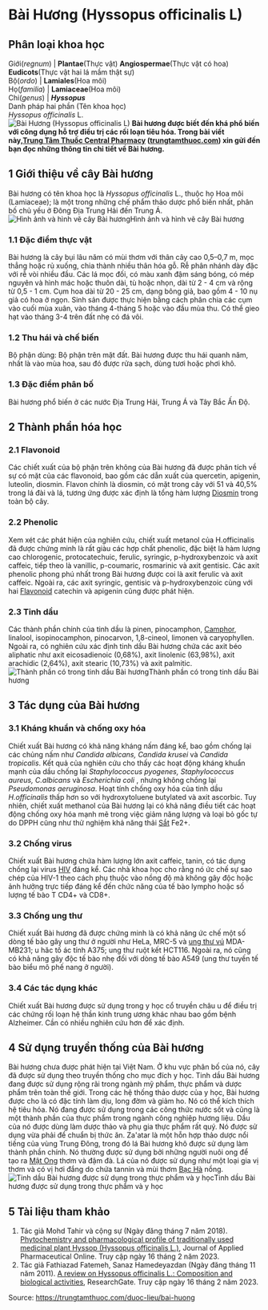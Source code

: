 # Bài Hương (Hyssopus officinalis L)

Phân loại khoa học  
---  
Giới(_regnum_) |  **Plantae**(Thực vật) **Angiospermae**(Thực vật có hoa) **Eudicots**(Thực vật hai lá mầm thật sự)  
Bộ(_ordo_) | **Lamiales**(Hoa môi)  
Họ(_familia_) | **Lamiaceae**(Hoa môi)  
Chi(_genus_) | **_Hyssopus_**  
Danh pháp hai phần (Tên khoa học)  
_Hyssopus officinalis_ L.  
![Bài Hương \(Hyssopus officinalis L\)](https://trungtamthuoc.com/images/others/bai-huong-8076.jpg)
**Bài hương được biết đến khá phổ biến với công dụng hỗ trợ điều trị các rối loạn tiêu hóa. Trong bài viết này,[Trung Tâm Thuốc Central Pharmacy](https://trungtamthuoc.com/ "Trung Tâm Thuốc Central Pharmacy") ([trungtamthuoc.com](https://trungtamthuoc.com/ "trungtamthuoc.com")) xin gửi đến bạn đọc những thông tin chi tiết về Bài hương.**
##  1 Giới thiệu về cây Bài hương
Bài hương có tên khoa học là _Hyssopus officinalis_ L., thuộc họ Hoa môi (Lamiaceae); là một trong những chế phẩm thảo dược phổ biến nhất, phân bố chủ yếu ở Đông Địa Trung Hải đến Trung Á.
![Hình ảnh và hình vẽ cây Bài hương](https://trungtamthuoc.com/images/item/hinh-anh-bai-huong.jpg)Hình ảnh và hình vẽ cây Bài hương
### 1.1 Đặc điểm thực vật
Bài hương là cây bụi lâu năm có mùi thơm với thân cây cao 0,5–0,7 m, mọc thẳng hoặc rủ xuống, chia thành nhiều thân hóa gỗ. Rễ phân nhánh dày đặc với rễ vòi nhiều đầu. Các lá mọc đối, có màu xanh đậm sáng bóng, có mép nguyên và hình mác hoặc thuôn dài, tù hoặc nhọn, dài từ 2 - 4 cm và rộng từ 0,5 - 1 cm. Cụm hoa dài từ 20 - 25 cm, dạng bông giả, bao gồm 4 - 10 nụ giả có hoa ở ngọn. Sinh sản được thực hiện bằng cách phân chia các cụm vào cuối mùa xuân, vào tháng 4-tháng 5 hoặc vào đầu mùa thu. Có thể gieo hạt vào tháng 3-4 trên đất nhẹ có đá vôi.
### 1.2 Thu hái và chế biến
Bộ phận dùng: Bộ phận trên mặt đất.
Bài hương được thu hái quanh năm, nhất là vào mùa hoa, sau đó được rửa sạch, dùng tươi hoặc phơi khô.
### 1.3 Đặc điểm phân bố
Bài hương phổ biến ở các nước Địa Trung Hải, Trung Á và Tây Bắc Ấn Độ.
##  2 Thành phần hóa học
### 2.1 Flavonoid
Các chiết xuất của bộ phận trên không của Bài hương đã được phân tích về sự có mặt của các flavonoid, bao gồm các dẫn xuất của quercetin, apigenin, luteolin, diosmin. Flavon chính là diosmin, có mặt trong cây với 51 và 40,5% trong lá đài và lá, tương ứng được xác định là tổng hàm lượng [Diosmin](https://trungtamthuoc.com/hoat-chat/diosmin "Diosmin") trong toàn bộ cây.
### 2.2 Phenolic
Xem xét các phát hiện của nghiên cứu, chiết xuất metanol của H.officinalis đã được chứng minh là rất giàu các hợp chất phenolic, đặc biệt là hàm lượng cao chlorogenic, protocatechuic, ferulic, syringic, p-hydroxybenzoic và axit caffeic, tiếp theo là vanillic, p-coumaric, rosmarinic và axit gentisic.
Các axit phenolic phong phú nhất trong Bài hương được coi là axit ferulic và axit caffeic. Ngoài ra, các axit syringic, gentisic và p-hydroxybenzoic cùng với hai [Flavonoid](https://trungtamthuoc.com/hoat-chat/flavonoid "Flavonoid") catechin và apigenin cũng được phát hiện.
### 2.3 Tinh dầu
Các thành phần chính của tinh dầu là pinen, pinocamphon, [Camphor](https://trungtamthuoc.com/hoat-chat/camphor "Camphor"), linalool, isopinocamphon, pinocarvon, 1,8-cineol, limonen và caryophyllen. Ngoài ra, có nghiên cứu xác định tinh dầu Bài hương chứa các axit béo aliphatic như axit eicosadienoic (0,68%), axit linolenic (63,98%), axit arachidic (2,64%), axit stearic (10,73%) và axit palmitic.
![Thành phần có trong tinh dầu Bài hương](https://trungtamthuoc.com/images/item/bai-huong-thanh-phan.jpg)Thành phần có trong tinh dầu Bài hương
##  3 Tác dụng của Bài hương
### 3.1 Kháng khuẩn và chống oxy hóa
Chiết xuất Bài hương có khả năng kháng nấm đáng kể, bao gồm chống lại các chủng nấm như _Candida albicans, Candida krusei_ và  _Candida tropicalis_. Kết quả của nghiên cứu cho thấy các hoạt động kháng khuẩn mạnh của dầu chống lại _Staphylococcus pyogenes, Staphylococcus aureus, C.albicans_ và _Escherichia coli_ , nhưng không chống lại _Pseudomonas aeruginosa_. 
Hoạt tính chống oxy hóa của tinh dầu _H.officinalis_ thấp hơn so với hydroxytoluene butylated và axit ascorbic. Tuy nhiên, chiết xuất methanol của Bài hương lại có khả năng điều tiết các hoạt động chống oxy hóa mạnh mẽ trong việc giảm năng lượng và loại bỏ gốc tự do DPPH cũng như thử nghiệm khả năng thải [Sắt](https://trungtamthuoc.com/hoat-chat/sat "Sắt") Fe2+.
### 3.2 Chống virus
Chiết xuất Bài hương chứa hàm lượng lớn axit caffeic, tanin, có tác dụng chống lại virus [HIV](https://trungtamthuoc.com/bai-viet/chan-doan-va-dieu-tri-hivaids "HIV") đáng kể. Các nhà khoa học cho rằng nó ức chế sự sao chép của HIV-1 theo cách phụ thuộc vào nồng độ mà không gây độc hoặc ảnh hưởng trực tiếp đáng kể đến chức năng của tế bào lympho hoặc số lượng tế bào T CD4+ và CD8+.
### 3.3 Chống ung thư
Chiết xuất Bài hương đã được chứng minh là có khả năng ức chế một số dòng tế bào gây ung thư ở người như HeLa, MRC-5 và [ung thư vú](https://trungtamthuoc.com/bai-viet/ung-thu-vu "ung thư vú") MDA-MB231; u hăc tố ác tính A375; ung thư ruột kết HCT116. Ngoài ra, nó cũng có khả năng gây độc tế bào nhẹ đối với dòng tế bào A549 (ung thư tuyến tế bào biểu mô phế nang ở người).
### 3.4 Các tác dụng khác
Chiết xuất Bài hương được sử dụng trong y học cổ truyền châu u để điều trị các chứng rối loạn hệ thần kinh trung ương khác nhau bao gồm bệnh Alzheimer. Cần có nhiều nghiên cứu hơn để xác định.
##  4 Sử dụng truyền thống của Bài hương
Bài hương chưa được phát hiện tại Việt Nam. Ở khu vực phân bố của nó, cây đã được sử dụng theo truyền thống cho mục đích y học. Tinh dầu Bài hương đang được sử dụng rộng rãi trong ngành mỹ phẩm, thực phẩm và dược phẩm trên toàn thế giới. Trong các hệ thống thảo dược của y học, Bài hương được cho là có đặc tính làm dịu, long đờm và giảm ho. Nó có thể kích thích hệ tiêu hóa. Nó đang được sử dụng trong các công thức nước sốt và cũng là một thành phần của thực phẩm trong ngành công nghiệp hương liệu. Dầu của nó được dùng làm dược thảo và phụ gia thực phẩm rất quý. Nó được sử dụng vừa phải để chuẩn bị thức ăn. Za'atar là một hỗn hợp thảo dược nổi tiếng của vùng Trung Đông, trong đó lá Bài hương khô được sử dụng làm thành phần chính. Nó thường được sử dụng bởi những người nuôi ong để tạo ra [Mật Ong](https://trungtamthuoc.com/hoat-chat/mat-ong "Mật Ong") thơm và đậm đà. Lá của nó được sử dụng như một loại gia vị thơm và có vị hơi đắng do chứa tannin và mùi thơm [Bạc Hà](https://trungtamthuoc.com/duoc-lieu/bac-ha "Bạc Hà") nồng.
![Tinh dầu Bài hương được sử dụng trong thực phẩm và y học](https://trungtamthuoc.com/images/item/tinh-dau-bai-huong.jpg)Tinh dầu Bài hương được sử dụng trong thực phẩm và y học
##  5 Tài liệu tham khảo
1. Tác giả Mohd Tahir và cộng sự (Ngày đăng tháng 7 năm 2018). [Phytochemistry and pharmacological profile of traditionally used medicinal plant Hyssop (Hyssopus officinalis L.)](https://www.japsonline.com/admin/php/uploads/2687_pdf.pdf), Journal of Applied Pharmaceutical Online. Truy cập ngày 16 tháng 2 năm 2023. 
2. Tác giả Fathiazad Fatemeh, Sanaz Hamedeyazdan (Ngày đăng tháng 11 năm 2011). [A review on Hyssopus officinalis L.: Composition and biological activities](https://www.researchgate.net/publication/229432286_A_review_on_Hyssopus_officinalis_L_Composition_and_biological_activities), ResearchGate. Truy cập ngày 16 tháng 2 năm 2023. 


Source: https://trungtamthuoc.com/duoc-lieu/bai-huong